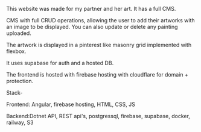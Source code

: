 This website was made for my partner and her art. It has a full CMS.

CMS with full CRUD operations, allowing the user to add their artworks with an image to be displayed.
You can also update or delete any painting uploaded.

The artwork is displayed in a pinterest like masonry grid implemented with flexbox.

It uses supabase for auth and a hosted DB.

The frontend is hosted with firebase hosting with cloudflare for domain + protection.

Stack-

Frontend: Angular, firebase hosting, HTML, CSS, JS

Backend:Dotnet API, REST api's, postgressql, firebase, supabase, docker, railway, S3